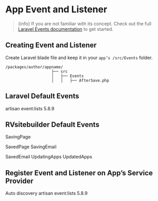 # App Event and Listener

 > {info} If you are not familiar with its concept. Check out the full [Laravel Events documentation](https://laravel.com/docs/master/events) to get started. 

## Creating Event and Listener

Create Laravel blade file and keep it in your `app’s /src/Events` folder. 
```
/packages/author/appname/
                    ├── src
                    │   ├── Events
                    │   │   ├── AfterSave.php
```


## Laravel Default Events 

artisan event:lists  5.8.9

## RVsitebuilder Default Events

SavingPage 

SavedPage 
SavingEmail 

SavedEmail 
UpdatingApps 
UpdatedApps 

 

## Register Event and Listener on App’s Service Provider 

Auto discovery
artisan event:lists  5.8.9